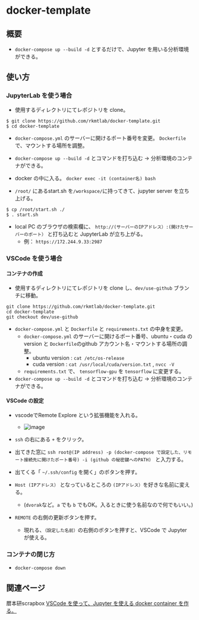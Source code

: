 # docker-template
## 概要
* `docker-compose up --build -d` とするだけで、Jupyter を用いる分析環境ができる。


## 使い方
### JupyterLab を使う場合
* 使用するディレクトリにてレポジトリを clone。

```
$ git clone https://github.com/rkmtlab/docker-template.git
$ cd docker-template
```
* `docker-compose.yml` のサーバーに開けるポート番号を変更。 `Dockerfile` で、マウントする場所を調整。
* `docker-compose up --build -d` とコマンドを打ち込む -> 分析環境のコンテナができる。

* docker の中に入る。 `docker exec -it (container名) bash`
* `/root/` にあるstart.sh を`/workspace/`に持ってきて、jupyter server を立ち上げる。
```
$ cp /root/start.sh ./
$ . start.sh
```

* local PC のブラウザの検索欄に、 `http://(サーバーのIPアドレス）:(開けたサーバーのポート）` と打ち込むと JupyterLab が立ち上がる。
  * 例： `https://172.244.9.33:2987`


### VSCode を使う場合
#### コンテナの作成
* 使用するディレクトリにてレポジトリを clone し、`dev/use-github` ブランチに移動。

```
git clone https://github.com/rkmtlab/docker-template.git
cd docker-template
git checkout dev/use-github
```

* `docker-compose.yml` と `Dockerfile` と `requirements.txt` の中身を変更。
  * `docker-compose.yml` のサーバーに開けるポート番号、ubuntu・cuda のversion と `Dockerfile`のgithub アカウント名・マウントする場所の調整。
    * ubuntu version : `cat /etc/os-release`
    * cuda version : `cat /usr/local/cuda/version.txt` , `nvcc -V`
   * `requirements.txt` で、 `tensorflow-gpu` を `tensorflow` に変更する。
* `docker-compose up --build -d` とコマンドを打ち込む -> 分析環境のコンテナができる。

#### VSCode の設定
* vscodeでRemote Explore という拡張機能を入れる。
  * ![image](https://user-images.githubusercontent.com/64390823/209894093-3fcbb271-33b2-4bf4-896f-1826f282cb71.png)



* `ssh` の右にある `+` をクリック。
* 出てきた窓に `ssh root@(IP address) -p (docker-compose で設定した、リモート接続先に開けたポート番号) -i (github の秘密鍵へのPATH) ` と入力する。
* 出てくる「 `~/.ssh/config` を開く」のボタンを押す。

* `Host (IPアドレス）` となっているところの `(IPアドレス）`を好きな名前に変える。
  * (`dvorak`など。`a` でも `b` でもOK。入るときに使う名前なので何でもいい。)
* `REMOTE` の右側の更新ボタンを押す。
  * 現れる、`（設定した名前）`の右側のボタンを押すと、VSCode で Jupyter が使える。

### コンテナの閉じ方
* `docker-compose down`


## 関連ページ
暦本研scrapbox
[VSCode を使って、Jupyter を使える docker container を作る。](https://scrapbox.io/rkmtlab/VSCode_%E3%82%92%E4%BD%BF%E3%81%A3%E3%81%A6%E3%80%81Jupyter_%E3%82%92%E4%BD%BF%E3%81%88%E3%82%8B_docker_container_%E3%82%92%E4%BD%9C%E3%82%8B%E3%80%82)

